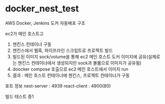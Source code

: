 # docker_nest_test

AWS Docker, Jenkins 도커 자동배포 구조

ec2가 메인 호스트고

1. 젠킨스 컨테이너 구동
2. 젠킨스에서 웹훅, 파이프라인 스크립트로 프로젝트 빌드
3. 빌드된 이미지 sock/volume을 통해 ec2 메인 호스트 도커 이미지에 공유(실제로는 젠킨스 컨테이너에서 생성되지만 sock과 볼륨으로 이미지가 공유됨)
4. doocker compose 호출으로 ec2 메인 호스트에서 이미지 run
5. 결과 : 메인 호스트 컨테이너에 젠킨스, 프로젝트 컨테이너가 구동

포트 정보
nest-server : 4939
react-client : 4900(80)

빌드 테스트 중1
